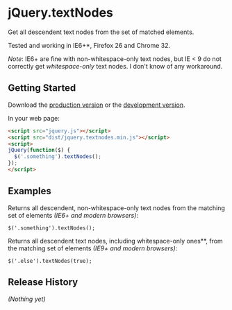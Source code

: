 # jQuery.textNodes

Get all descendent text nodes from the set of matched elements.

Tested and working in IE6+*, Firefox 26 and Chrome 32.

_Note_: IE6+ are fine with non-whitespace-only text nodes, but IE < 9 do not
correctly get _whitespace-only_ text nodes. I don't know of any workaround.

## Getting Started
Download the [production version][min] or the [development version][max].

[min]: https://raw.github.com/yougov/jquery.textnodes/master/dist/jquery.textnodes.min.js
[max]: https://raw.github.com/yougov/jquery.textnodes/master/dist/jquery.textnodes.js

In your web page:

```html
<script src="jquery.js"></script>
<script src="dist/jquery.textnodes.min.js"></script>
<script>
jQuery(function($) {
  $('.something').textNodes();
});
</script>
```

## Examples
Returns all descendent, non-whitespace-only text nodes from the matching
set of elements _(IE6+ and modern browsers)_:
```
$('.something').textNodes();
```

Returns all descendent text nodes, including whitespace-only ones**, from
the matching set of elements _(IE9+ and modern browsers)_:
```
$('.else').textNodes(true);
```

## Release History
_(Nothing yet)_
